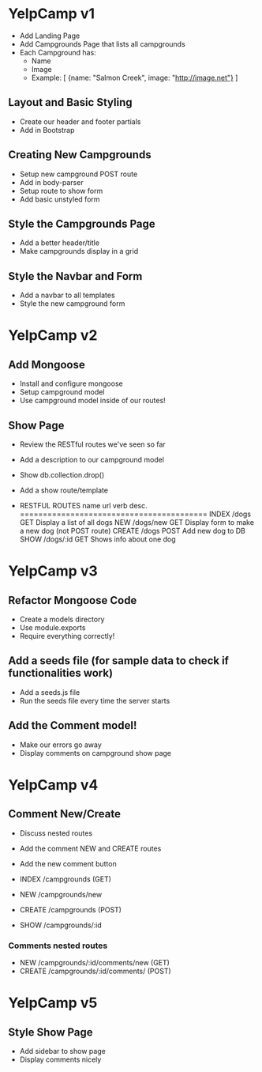 # YelpCamp v1
* Add Landing Page
* Add Campgrounds Page that lists all campgrounds
* Each Campground has: 
  * Name
  * Image
  * Example: 
  [
    {name: "Salmon Creek", image: "http://image.net"}
  ]


## Layout and Basic Styling
  * Create our header and footer partials
  * Add in Bootstrap


## Creating New Campgrounds
* Setup new campground POST route
* Add in body-parser
* Setup route to show form
* Add basic unstyled form


## Style the Campgrounds Page
* Add a better header/title
* Make campgrounds display in a grid

## Style the Navbar and Form
* Add a navbar to all templates
* Style the new campground form



# YelpCamp v2

## Add Mongoose
* Install and configure mongoose
* Setup campground model
* Use campground model inside of our routes!

## Show Page
* Review the RESTful routes we've seen so far
* Add a description to our campground model
* Show db.collection.drop()
* Add a show route/template

* RESTFUL ROUTES
name       url       verb       desc.
=========================================
INDEX     /dogs       GET      Display a list of all dogs 
NEW       /dogs/new   GET      Display form to make a new dog (not POST route)
CREATE    /dogs       POST     Add new dog to DB
SHOW      /dogs/:id   GET      Shows info about one dog


# YelpCamp v3

## Refactor Mongoose Code
* Create a models directory
* Use module.exports
* Require everything correctly!

## Add a seeds file (for sample data to check if functionalities work)
* Add a seeds.js file
* Run the seeds file every time the server starts

## Add the Comment model!
* Make our errors go away
* Display comments on campground show page


# YelpCamp v4

## Comment New/Create
* Discuss nested routes
* Add the comment NEW and CREATE routes
* Add the new comment button

* INDEX   /campgrounds (GET)
* NEW     /campgrounds/new
* CREATE  /campgrounds (POST)
* SHOW    /campgrounds/:id
### Comments nested routes
* NEW     /campgrounds/:id/comments/new (GET)
* CREATE  /campgrounds/:id/comments/    (POST)


# YelpCamp v5

## Style Show Page
* Add sidebar to show page
* Display comments nicely